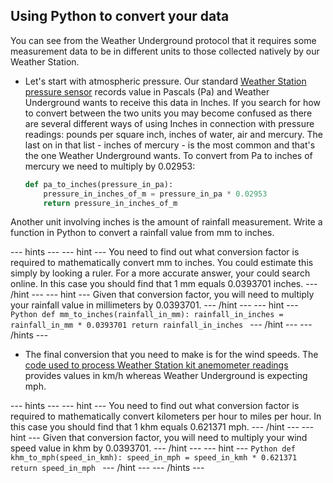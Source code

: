 ## Using Python to convert your data

You can see from the Weather Underground protocol that it requires some measurement data to be in different units to those collected natively by our Weather Station.

- Let's start with atmospheric pressure.  Our standard [Weather Station pressure sensor](https://github.com/raspberrypilearning/sensing-the-weather/blob/master/lesson-9/worksheet.md) records value in Pascals (Pa) and Weather Underground wants to receive this data in Inches. If you search for how to convert between the two units you may become confused as there are several different ways of using Inches in connection with pressure readings: pounds per square inch, inches of water, air and mercury. The last on in that list - inches of mercury - is the most common and that's the one Weather Underground wants. To convert from Pa to inches of mercury we need to multiply by 0.02953:

    ```Python
    def pa_to_inches(pressure_in_pa):
        pressure_in_inches_of_m = pressure_in_pa * 0.02953
        return pressure_in_inches_of_m

    ```


Another unit involving inches is the amount of rainfall measurement. Write a function in Python to convert a rainfall value from mm to inches.


--- hints ---
--- hint ---
You need to find out what conversion factor is required to mathematically convert mm to inches. You could estimate this simply by looking a ruler. For a more accurate answer, your could search online.  In this case you should find that 1 mm equals 0.0393701 inches.
--- /hint ---
--- hint ---
Given that conversion factor, you will need to multiply your rainfall value in millimeters by 0.0393701.
--- /hint ---
--- hint ---
    ```Python
    def mm_to_inches(rainfall_in_mm):
        rainfall_in_inches = rainfall_in_mm * 0.0393701
        return rainfall_in_inches
        ```
--- /hint ---
--- /hints ---

- The final conversion that you need to make is for the wind speeds. The [code used to process Weather Station kit anemometer readings](https://github.com/raspberrypilearning/sensing-the-weather/blob/master/lesson-2/worksheet.md) provides values in km/h whereas Weather Underground is expecting mph.

--- hints ---
--- hint ---
You need to find out what conversion factor is required to mathematically convert kilometers per hour to miles per hour.   In this case you should find that 1 khm equals 0.621371 mph.
--- /hint ---
--- hint ---
Given that conversion factor, you will need to multiply your wind speed value in khm by 0.0393701.
--- /hint ---
--- hint ---
    ```Python
    def khm_to_mph(speed_in_kmh):
        speed_in_mph = speed_in_kmh * 0.621371
        return speed_in_mph
        ```
--- /hint ---
--- /hints ---
